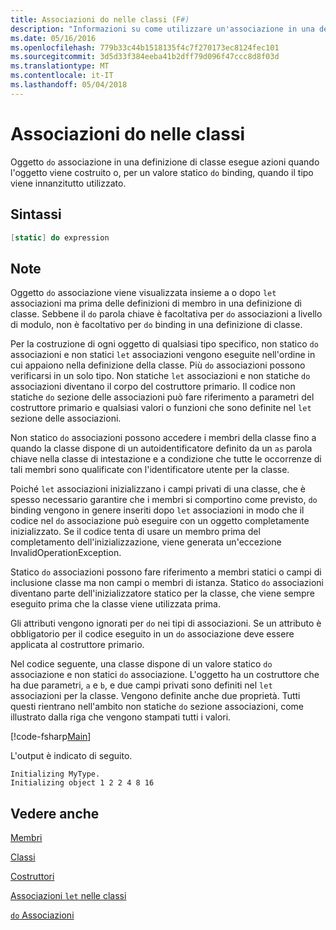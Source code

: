 ```yaml
---
title: Associazioni do nelle classi (F#)
description: "Informazioni su come utilizzare un'associazione in una definizione di classe che esegue azioni quando l'oggetto viene costruito o quando il tipo viene utilizzato prima ' do' F #."
ms.date: 05/16/2016
ms.openlocfilehash: 779b33c44b1518135f4c7f270173ec8124fec101
ms.sourcegitcommit: 3d5d33f384eeba41b2dff79d096f47ccc8d8f03d
ms.translationtype: MT
ms.contentlocale: it-IT
ms.lasthandoff: 05/04/2018
---
```

# <a name="do-bindings-in-classes"></a>Associazioni do nelle classi

Oggetto `do` associazione in una definizione di classe esegue azioni quando l'oggetto viene costruito o, per un valore statico `do` binding, quando il tipo viene innanzitutto utilizzato.


## <a name="syntax"></a>Sintassi

```fsharp
[static] do expression
```

## <a name="remarks"></a>Note
Oggetto `do` associazione viene visualizzata insieme a o dopo `let` associazioni ma prima delle definizioni di membro in una definizione di classe. Sebbene il `do` parola chiave è facoltativa per `do` associazioni a livello di modulo, non è facoltativo per `do` binding in una definizione di classe.

Per la costruzione di ogni oggetto di qualsiasi tipo specifico, non statico `do` associazioni e non statici `let` associazioni vengono eseguite nell'ordine in cui appaiono nella definizione della classe. Più `do` associazioni possono verificarsi in un solo tipo. Non statiche `let` associazioni e non statiche `do` associazioni diventano il corpo del costruttore primario. Il codice non statiche `do` sezione delle associazioni può fare riferimento a parametri del costruttore primario e qualsiasi valori o funzioni che sono definite nel `let` sezione delle associazioni.

Non statico `do` associazioni possono accedere i membri della classe fino a quando la classe dispone di un autoidentificatore definito da un `as` parola chiave nella classe di intestazione e a condizione che tutte le occorrenze di tali membri sono qualificate con l'identificatore utente per la classe.

Poiché `let` associazioni inizializzano i campi privati di una classe, che è spesso necessario garantire che i membri si comportino come previsto, `do` binding vengono in genere inseriti dopo `let` associazioni in modo che il codice nel `do` associazione può eseguire con un oggetto completamente inizializzato. Se il codice tenta di usare un membro prima del completamento dell'inizializzazione, viene generata un'eccezione InvalidOperationException.

Statico `do` associazioni possono fare riferimento a membri statici o campi di inclusione classe ma non campi o membri di istanza. Statico `do` associazioni diventano parte dell'inizializzatore statico per la classe, che viene sempre eseguito prima che la classe viene utilizzata prima.

Gli attributi vengono ignorati per `do` nei tipi di associazioni. Se un attributo è obbligatorio per il codice eseguito in un `do` associazione deve essere applicata al costruttore primario.

Nel codice seguente, una classe dispone di un valore statico `do` associazione e non statici `do` associazione. L'oggetto ha un costruttore che ha due parametri, `a` e `b`, e due campi privati sono definiti nel `let` associazioni per la classe. Vengono definite anche due proprietà. Tutti questi rientrano nell'ambito non statiche `do` sezione associazioni, come illustrato dalla riga che vengono stampati tutti i valori.

[!code-fsharp[Main](../../../../samples/snippets/fsharp/lang-ref-1/snippet3101.fs)]

L'output è indicato di seguito.

```console
Initializing MyType.
Initializing object 1 2 2 4 8 16
```

## <a name="see-also"></a>Vedere anche
[Membri](index.md)

[Classi](../classes.md)

[Costruttori](constructors.md)

[Associazioni `let` nelle classi](let-bindings-in-classes.md)

[`do` Associazioni](../functions/do-Bindings.md)
